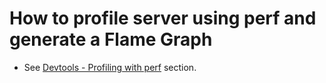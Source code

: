 # How to profile server using perf and generate a Flame Graph

* See [Devtools - Profiling with perf](../sections/devtools.md#profiling-with-perf) section.
